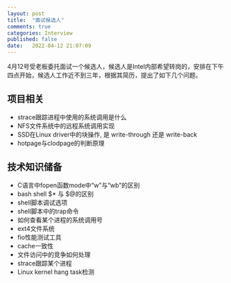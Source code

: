 ```yaml
---
layout: post
title:  "面试候选人"
comments: true
categories: Interview
published: false
date:   2022-04-12 21:07:09
---
```


4月12号受老板委托面试一个候选人，候选人是Intel内部希望转岗的，安排在下午四点开始，候选人工作近不到三年，根据其简历，提出了如下几个问题。

## 项目相关
* strace跟踪进程中使用的系统调用是什么
* NFS文件系统中的远程系统调用实现
* SSD在Linux driver中的块操作, 是 write-through 还是 write-back
* hotpage与clodpage的判断原理

## 技术知识储备
* C语言中fopen函数mode中“w”与“wb”的区别
* bash shell $* 与 $@的区别
* shell脚本调试选项
* shell脚本中的trap命令
* 如何查看某个进程的系统调用号
* ext4文件系统
* fio性能测试工具
* cache一致性
* 文件访问中的竞争如何处理
* strace跟踪某个进程
* Linux kernel hang task检测
